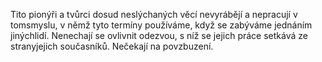 
Tito pionýři a tvůrci dosud neslýchaných věcí nevyrábějí a nepracují v tomsmyslu, v němž tyto termíny používáme, když se zabýváme jednáním jinýchlidí. Nenechají se ovlivnit odezvou, s níž se jejich práce setkává ze stranyjejich současníků. Nečekají na povzbuzení.

